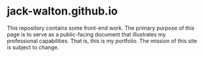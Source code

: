 # jack-walton.github.io
This repository contains some front-end work. The primary purpose of this page is to serve as a public-facing document that illustrates my professional capabilities. That is, this is my portfolio. The mission of this site is subject to change.
